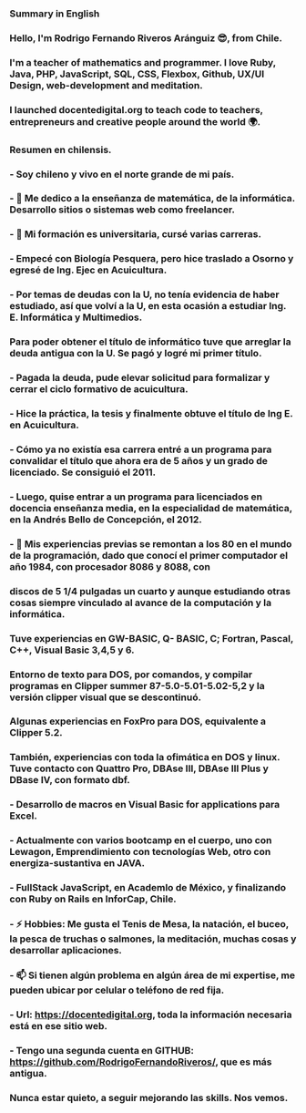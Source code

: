 ### Summary in English
### Hello, I'm Rodrigo Fernando Riveros Aránguiz 😎, from Chile.

### I'm a teacher of mathematics and programmer. I love Ruby, Java, PHP, JavaScript, SQL, CSS, Flexbox, Github, UX/UI Design, web-development and meditation. 
### I launched docentedigital.org to teach code to teachers, entrepreneurs and creative people around the world 🌍.
###  Resumen en chilensis.

### -  Soy chileno y vivo en el norte grande de mi país.

### - 🌱 Me dedico a la enseñanza de matemática, de la informática. Desarrollo sitios o sistemas web como freelancer.
### - 👯 Mi formación es universitaria, cursé varias carreras. 
### - Empecé con Biología Pesquera, pero hice traslado a Osorno y egresé de Ing. Ejec en Acuicultura.
### - Por temas de deudas con la U, no tenía evidencia de haber estudiado, así que volví a la U, en esta ocasión a estudiar Ing. E. Informática y Multimedios.
###   Para poder obtener el título de informático tuve que arreglar la deuda antigua con la U. Se pagó y logré mi primer título.
### - Pagada la deuda, pude elevar solicitud para formalizar y cerrar el ciclo formativo de acuicultura.
### - Hice la práctica, la tesis y finalmente obtuve el título de Ing E. en Acuicultura. 
### - Cómo ya no existía esa carrera entré a un programa para convalidar el título que ahora era de 5 años y un grado de licenciado. Se consiguió el 2011.
### - Luego, quise entrar a un programa para licenciados en docencia enseñanza media, en la especialidad de matemática, en la Andrés Bello de Concepción, el 2012.
### - 🤔 Mis experiencias previas se remontan a los 80 en el mundo de la programación, dado que conocí el primer computador el año 1984, con procesador 8086 y 8088, con
###   discos de 5 1/4 pulgadas un cuarto y aunque estudiando otras cosas siempre vinculado al avance de la computación y la informática. 
###   Tuve experiencias en GW-BASIC, Q- BASIC, C; Fortran, Pascal, C++, Visual Basic 3,4,5 y 6. 
###   Entorno de texto para DOS, por comandos, y compilar programas en Clipper summer 87-5.0-5.01-5.02-5,2 y la versión  clipper visual que se descontinuó. 
###   Algunas experiencias en FoxPro para DOS, equivalente a Clipper 5.2. 
###   También, experiencias con toda la ofimática en DOS y linux. Tuve contacto con Quattro Pro, DBAse III, DBAse III Plus y DBase IV, con formato dbf.
### - Desarrollo de macros en Visual Basic for applications para Excel.
### - Actualmente con varios bootcamp en el cuerpo, uno con Lewagon, Emprendimiento con tecnologías Web, otro con energiza-sustantiva en JAVA.
### - FullStack JavaScript, en Academlo de México, y finalizando con Ruby on Rails en InforCap, Chile.
###
###
### - ⚡ Hobbies: Me gusta el Tenis de Mesa, la natación, el buceo, la pesca de truchas o salmones, la meditación, muchas cosas y desarrollar aplicaciones. 
###
### - 📫 Si tienen algún problema en algún área de mi expertise, me pueden ubicar por celular o teléfono de red fija.
### - Url: https://docentedigital.org, toda la información necesaria está en ese sitio web.
### - Tengo una segunda cuenta en GITHUB: https://github.com/RodrigoFernandoRiveros/, que es más antigua.
###
###   Nunca estar quieto, a seguir mejorando las skills. Nos vemos.



